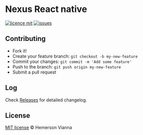 # Nexus React native

[![licence mit](https://img.shields.io/badge/license-MIT-blue.svg?style=flat-square)](http://hemersonvianna.mit-license.org/)
[![issues](https://img.shields.io/github/issues/descco-tools/nexus-react-native.svg?style=flat-square)](https://github.com/descco-tools/nexus-react-native/issues)

## Contributing

- Fork it!
- Create your feature branch: `git checkout -b my-new-feature`
- Commit your changes: `git commit -m 'Add some feature'`
- Push to the branch: `git push origin my-new-feature`
- Submit a pull request

## Log

Check [Releases](https://github.com/descco-tools/nexus-react-native/releases) for detailed changelog.

## License

[MIT license](http://hemersonvianna.mit-license.org/) © Hemerson Vianna